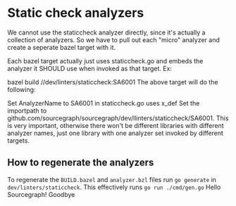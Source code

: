 # Static check analyzers

We cannot use the staticcheck analyzer directly, since it's actually a collection of analyzers. So we have to pull out each "micro" analyzer and create a seperate bazel target with it.

Each bazel target actually just uses staticcheck.go and embeds the analyzer it SHOULD use when invoked as that target. Ex:

bazel build //dev/linters/staticcheck:SA6001
The above target will do the following:

Set AnalyzerName to SA6001 in staticcheck.go uses x_def
Set the importpath to github.com/sourcegraph/sourcegraph/dev/llinters/staticcheck/SA6001. This is very important, otherwise there won't be different libraries with different analyzer names, just one library with one analyzer set invoked by different targets.

## How to regenerate the analyzers

To regenerate the `BUILD.bazel` and `analyzer.bzl` files run `go generate` in `dev/linters/staticcheck`. This effectively runs `go run ./cmd/gen.go`
Hello Sourcegraph!
Goodbye
